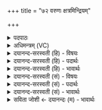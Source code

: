 +++
title = "७२ वरुणः क्षत्रमिन्द्रियम्"

+++
<details><summary>पदपाठः</summary>

वरु॑णः। क्ष॒त्रम्। इ॒न्द्रि॒यम्। भगे॑न। स॒वि॒ता। श्रिय॑म्। सु॒त्रामेति॑ सु॒ऽत्रामा॑। यश॑सा। बल॑म्। दधा॑नाः। य॒ज्ञम्। आ॒श॒त॒। ७२।
</details>

<details><summary>अधिमन्त्रम् (VC)</summary>

- इन्द्रसवितृवरुणा देवताः
- विदर्भिर्ऋषिः
- अनुष्टुप्
- गान्धारः
</details>

<details><summary>दयानन्द-सरस्वती (हि) - विषयः</summary>

फिर उसी विषय को अगले मन्त्र में कहा है ॥
</details>

<details><summary>दयानन्द-सरस्वती (हि) - पदार्थः</summary>

पदार्थान्वयभाषाः -  हे मनुष्यो ! जैसे (वरुणः) उत्तम पुरुष (सविता) ऐश्वर्योत्पादक (सुत्रामा) अच्छे प्रकार रक्षा करनेहारा सभा का अध्यक्ष (भगेन) ऐश्वर्य्य के साथ वर्त्तमान (क्षत्रम्) राज्य और (इन्द्रियम्) मन आदि (श्रियम्) राज्यलक्ष्मी और (यज्ञम्) यज्ञ को प्राप्त होता है, वैसे (यशसा) कीर्ति के साथ (बलम्) बल को (दधानाः) धारण करते हुए तुम (आशत) प्राप्त होओ ॥७२ ॥
</details>

<details><summary>दयानन्द-सरस्वती (हि) - भावार्थः</summary>

भावार्थभाषाः -  इस मन्त्र में वाचकलुप्तोपमालङ्कार है। ऐश्वर्य्य के विना राज्य, राज्य के विना राज्यलक्ष्मी और राज्यलक्ष्मी के विना भोग प्राप्त नहीं होते, इसलिये नित्य पुरुषार्थ करना चाहिये ॥७२ ॥
</details>

<details><summary>दयानन्द-सरस्वती (सं) - विषयः</summary>

पुनस्तमेव विषयमाह ॥
</details>

<details><summary>दयानन्द-सरस्वती (सं) - पदार्थः</summary>

पदार्थान्वयभाषाः -  हे मनुष्याः ! यथा वरुणः सविता सुत्रामा सूद्योगी सभेशो भगेन सह वर्त्तमानं क्षत्रमिन्द्रियं श्रियं यज्ञं च प्राप्नोति, तथा यशसा बलं दधानाः सन्तो यूयमाशत ॥७२ ॥
</details>

<details><summary>दयानन्द-सरस्वती (सं) - भावार्थः</summary>

भावार्थभाषाः -  अत्र वाचकलुप्तोपमालङ्कारः। ऐश्वर्येण विना राज्यं राज्येन विना श्रीः श्रिया विनोपभोगाश्च न प्राप्यन्ते, तस्मान्नित्यं पुरुषार्थेन वर्त्तितव्यम् ॥७२ ॥
</details>

<details><summary>सविता जोशी ← दयानन्दः (म) - भावार्थः</summary>

भावार्थभाषाः -  या मंत्रात वाचकलुप्तोपमालंकार आहे. ऐश्वर्य मिळविल्याशिवाय राज्य मिळू शकत नाही. राज्याशिवाय लक्ष्मी मिळू शकत नाही. लक्ष्मीशिवाय भोग प्राप्त होऊ शकत नाहीत त्यासाठी नेहमी पुरुषार्थ करावा.
</details>